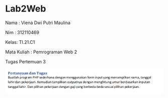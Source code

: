 # Lab2Web
<p> Nama : Viena Dwi Putri Maulina </p>
<p> Nim : 312110469 </p>
<p> Kelas: TI.21.C1 </p>
<p> Mata Kuliah : Pemrograman Web 2 </p>
<p> Tugas Pertemuan 3 </p>

![gambar 1](soal.png)
